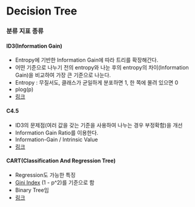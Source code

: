 # Decision Tree

### 분류 지표 종류

#### ID3(Information Gain)
* Entropy에 기반한 Information Gain에 따라 트리를 확장해간다.
* 어떤 기준으로 나누기 전의 entropy와 나눈 후의 entropy의 차이(Information Gain)을
비교하여 가장 큰 기준으로 나눈다.
* Entropy : 무질서도, 클래스가 균일하게 분포하면 1, 한 쪽에 몰려 있으면 0
* plog(p)
* [링크](https://tyami.github.io/machine%20learning/decision-tree-2-ID3/)

#### C4.5
* ID3의 문제점(여러 값을 갖는 기준을 사용하여 나누는 경우 부정확함)을 개선
* Information Gain Ratio를 이용한다.
* Information-Gain / Intrinsic Value
* [링크](https://https://tyami.github.io/machine%20learning/decision-tree-3-c4_5/)

#### CART(Classification And Regression Tree)
* Regression도 가능한 특징
* [Gini Index](https://process-mining.tistory.com/106) (1 - p^2)를 기준으로 함
* Binary Tree임
* [링크](https://https://tyami.github.io/machine%20learning/decision-tree-4-CART//)